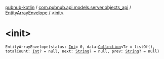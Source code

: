 [pubnub-kotlin](../../index.md) / [com.pubnub.api.models.server.objects_api](../index.md) / [EntityArrayEnvelope](index.md) / [&lt;init&gt;](./-init-.md)

# &lt;init&gt;

`EntityArrayEnvelope(status: `[`Int`](https://kotlinlang.org/api/latest/jvm/stdlib/kotlin/-int/index.html)` = 0, data: `[`Collection`](https://kotlinlang.org/api/latest/jvm/stdlib/kotlin.collections/-collection/index.html)`<T> = listOf(), totalCount: `[`Int`](https://kotlinlang.org/api/latest/jvm/stdlib/kotlin/-int/index.html)`? = null, next: `[`String`](https://kotlinlang.org/api/latest/jvm/stdlib/kotlin/-string/index.html)`? = null, prev: `[`String`](https://kotlinlang.org/api/latest/jvm/stdlib/kotlin/-string/index.html)`? = null)`